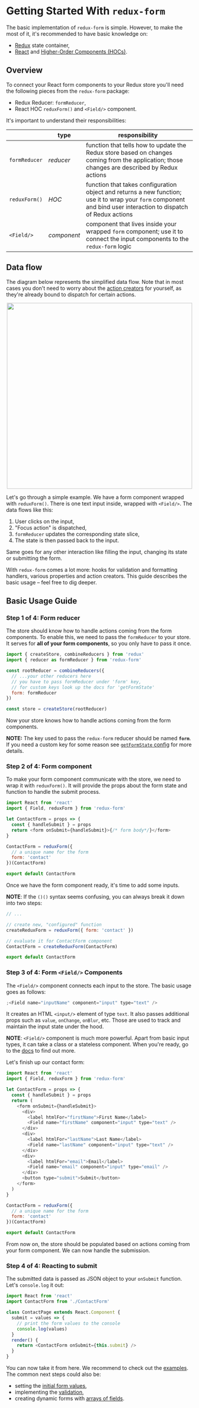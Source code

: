 # Getting Started With `redux-form`

The basic implementation of `redux-form` is simple. However, to make the most of
it, it's recommended to have basic knowledge on:

* [Redux](http://redux.js.org/) state container,
* [React](https://facebook.github.io/react/) and
  [Higher-Order Components (HOCs)](https://facebook.github.io/react/docs/higher-order-components.html).

## Overview

To connect your React form components to your Redux store you'll need the following
pieces from the `redux-form` package:

* Redux Reducer: `formReducer`,
* React HOC `reduxForm()` and `<Field/>` component.

It's important to understand their responsibilities:

|               | type        | responsibility                                                                                                                                                   |
| ------------- | ----------- | ---------------------------------------------------------------------------------------------------------------------------------------------------------------- |
| `formReducer` | _reducer_   | function that tells how to update the Redux store based on changes coming from the application; those changes are described by Redux actions                     |
| `reduxForm()` | _HOC_       | function that takes configuration object and returns a new function; use it to wrap your `form` component and bind user interaction to dispatch of Redux actions |
| `<Field/>`    | _component_ | component that lives inside your wrapped `form` component; use it to connect the input components to the `redux-form` logic                                      |

## Data flow

The diagram below represents the simplified data flow. Note that in most cases
you don't need to worry about the
[action creators](http://redux-form.com/7.2.1/docs/api/ActionCreators.md/) for
yourself, as they're already bound to dispatch for certain actions.

<div style="text-align: center;">
  <img src="https://github.com/erikras/redux-form/raw/master/docs/reduxFormDiagram.png" width="500" style="max-width: 100%;"/>
</div>

Let's go through a simple example. We have a form component wrapped with
`reduxForm()`. There is one text input inside, wrapped with `<Field/>`. The data
flows like this:

1. User clicks on the input,
2. "Focus action" is dispatched,
3. `formReducer` updates the corresponding state slice,
4. The state is then passed back to the input.

Same goes for any other interaction like filling the input, changing its state
or submitting the form.

With `redux-form` comes a lot more: hooks for validation and formatting
handlers, various properties and action creators. This guide describes the basic
usage – feel free to dig deeper.

## Basic Usage Guide

### Step 1 of 4: Form reducer

The store should know how to handle actions coming from the form components. To
enable this, we need to pass the `formReducer` to your store. It serves for
**all of your form components**, so you only have to pass it once.

```js
import { createStore, combineReducers } from 'redux'
import { reducer as formReducer } from 'redux-form'

const rootReducer = combineReducers({
  // ...your other reducers here
  // you have to pass formReducer under 'form' key,
  // for custom keys look up the docs for 'getFormState'
  form: formReducer
})

const store = createStore(rootReducer)
```

Now your store knows how to handle actions coming from the form components.

**NOTE:** The key used to pass the `redux-form` reducer should be named
**`form`**. If you need a custom key for some reason see
[`getFormState` config](http://redux-form.com/7.2.1/docs/api/ReduxForm.md/#-getformstate-function-optional-)
for more details.

### Step 2 of 4: Form component

To make your form component communicate with the store, we need to wrap it with
`reduxForm()`. It will provide the props about the form state and function to
handle the submit process.

```js
import React from 'react'
import { Field, reduxForm } from 'redux-form'

let ContactForm = props => {
  const { handleSubmit } = props
  return <form onSubmit={handleSubmit}>{/* form body*/}</form>
}

ContactForm = reduxForm({
  // a unique name for the form
  form: 'contact'
})(ContactForm)

export default ContactForm
```

Once we have the form component ready, it's time to add some inputs.

**NOTE**: If the `()()` syntax seems confusing, you can always break it down
into two steps:

```js
// ...

// create new, "configured" function
createReduxForm = reduxForm({ form: 'contact' })

// evaluate it for ContactForm component
ContactForm = createReduxForm(ContactForm)

export default ContactForm
```

### Step 3 of 4: Form `<Field/>` Components

The `<Field/>` component connects each input to the store. The basic usage goes
as follows:

```js
;<Field name="inputName" component="input" type="text" />
```

It creates an HTML `<input/>` element of type `text`. It also passes additional
props such as `value`, `onChange`, `onBlur`, etc. Those are used to track and
maintain the input state under the hood.

**NOTE**: `<Field/>` component is much more powerful. Apart from basic input
types, it can take a class or a stateless component. When you're ready, go to
the [docs](http://redux-form.com/7.2.1/docs/api/Field.md/#usage) to find out
more.

Let's finish up our contact form:

```js
import React from 'react'
import { Field, reduxForm } from 'redux-form'

let ContactForm = props => {
  const { handleSubmit } = props
  return (
    <form onSubmit={handleSubmit}>
      <div>
        <label htmlFor="firstName">First Name</label>
        <Field name="firstName" component="input" type="text" />
      </div>
      <div>
        <label htmlFor="lastName">Last Name</label>
        <Field name="lastName" component="input" type="text" />
      </div>
      <div>
        <label htmlFor="email">Email</label>
        <Field name="email" component="input" type="email" />
      </div>
      <button type="submit">Submit</button>
    </form>
  )
}

ContactForm = reduxForm({
  // a unique name for the form
  form: 'contact'
})(ContactForm)

export default ContactForm
```

From now on, the store should be populated based on actions coming from your
form component. We can now handle the submission.

### Step 4 of 4: Reacting to submit

The submitted data is passed as JSON object to your `onSubmit` function. Let's
`console.log` it out:

```js
import React from 'react'
import ContactForm from './ContactForm'

class ContactPage extends React.Component {
  submit = values => {
    // print the form values to the console
    console.log(values)
  }
  render() {
    return <ContactForm onSubmit={this.submit} />
  }
}
```

You can now take it from here. We recommend to check out the
[examples](http://redux-form.com/7.2.1/examples/). The common next steps could
also be:

* setting the
  [initial form values](http://redux-form.com/7.2.1/examples/initializeFromState/),
* implementing the
  [validation](http://redux-form.com/7.2.1/examples/syncValidation/),
* creating dynamic forms with
  [arrays of fields](http://redux-form.com/7.2.1/examples/fieldArrays/).

